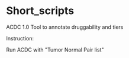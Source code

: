 # Short_scripts
ACDC 1.0
Tool to annotate druggability and tiers

Instruction:

Run ACDC with "Tumor Normal Pair list"
